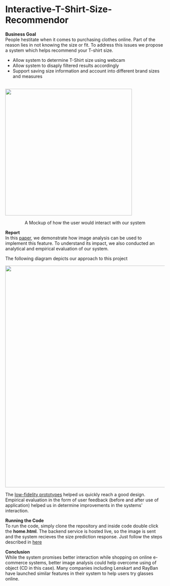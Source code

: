 # Interactive-T-Shirt-Size-Recommendor

**Business Goal**  
People hestitate when it comes to purchasing clothes online. Part of the reason lies in not knowing the size or fit. To address this issues we propose a system which helps recommend your T-shirt size.  
- Allow system to determine T-Shirt size using webcam
- Allow system to disaply filtered results accordingly
- Support saving size information and account into different brand sizes and measures

&nbsp;&nbsp;&nbsp;&nbsp;&nbsp;&nbsp;&nbsp;&nbsp;&nbsp;&nbsp;&nbsp;&nbsp;&nbsp;&nbsp;&nbsp;&nbsp;&nbsp;&nbsp;&nbsp;&nbsp;&nbsp;&nbsp;&nbsp;&nbsp;&nbsp;&nbsp;&nbsp;&nbsp;&nbsp;&nbsp;&nbsp;&nbsp;&nbsp;&nbsp;&nbsp;&nbsp;&nbsp;&nbsp;&nbsp;&nbsp;&nbsp;&nbsp;&nbsp;&nbsp;&nbsp;&nbsp;&nbsp;&nbsp;<img src="https://github.com/shrenujgandhi/Interactive-T-Shirt-Size-Recommendor/blob/master/Images/Mock%20Up.jpg" width="400">

<p align="center">A Mockup of how the user would interact with our system</p>

**Report**  
In this [paper](https://github.com/shrenujgandhi/Interactive-T-Shirt-Size-Recommendor/blob/master/Paper.pdf), we demonstrate how image analysis can be used to implement this feature. To understand its impact, we also conducted an analytical and empirical evaluation of our system.

The following diagram depicts our approach to this project

<img src="https://github.com/shrenujgandhi/Interactive-T-Shirt-Size-Recommendor/blob/master/Images/FlowChart.jpg" width="700">

The [low-fidelity prototypes](https://github.com/shrenujgandhi/Interactive-T-Shirt-Size-Recommendor/blob/master/Low-Fi%20Prototypes.pdf) helped us quickly reach a good design. Empirical evaluation in the form of user feedback (before and after use of application) helped us in determine improvements in the systems' interaction. 

**Running the Code**  
To run the code, simply clone the repository and inside code double click the **home.html**. The backend service is hosted live, so the image is sent and the system recieves the size prediction response. Just follow the steps described in [here](https://github.com/shrenujgandhi/Interactive-T-Shirt-Size-Recommendor/blob/master/Screenshots.pdf)

**Conclusion**  
While the system promises better interaction while shopping on online e-commerce systems, better image analysis could help overcome using of object (CD in this case). Many companies including Lenskart and RayBan have launched similar features in their system to help users try glasses online.
